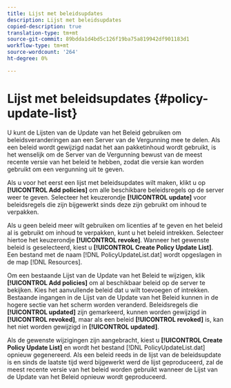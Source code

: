 ```yaml
---
title: Lijst met beleidsupdates
description: Lijst met beleidsupdates
copied-description: true
translation-type: tm+mt
source-git-commit: 89bdda1d4bd5c126f19ba75a819942df901183d1
workflow-type: tm+mt
source-wordcount: '264'
ht-degree: 0%

---
```



# Lijst met beleidsupdates {#policy-update-list}

U kunt de Lijsten van de Update van het Beleid gebruiken om beleidsveranderingen aan een Server van de Vergunning mee te delen. Als een beleid wordt gewijzigd nadat het aan pakketinhoud wordt gebruikt, is het wenselijk om de Server van de Vergunning bewust van de meest recente versie van het beleid te hebben, zodat die versie kan worden gebruikt om een vergunning uit te geven.

Als u voor het eerst een lijst met beleidsupdates wilt maken, klikt u op **[!UICONTROL Add policies]** om alle beschikbare beleidsregels op de server weer te geven. Selecteer het keuzerondje **[!UICONTROL update]** voor beleidsregels die zijn bijgewerkt sinds deze zijn gebruikt om inhoud te verpakken.

Als u geen beleid meer wilt gebruiken om licenties af te geven en het beleid al is gebruikt om inhoud te verpakken, kunt u het beleid intrekken. Selecteer hiertoe het keuzerondje **[!UICONTROL revoke]**. Wanneer het gewenste beleid is geselecteerd, kiest u **[!UICONTROL Create Policy Update List]**. Een bestand met de naam [!DNL PolicyUpdateList.dat] wordt opgeslagen in de map [!DNL Resources].

Om een bestaande Lijst van de Update van het Beleid te wijzigen, klik **[!UICONTROL Add policies]** om al beschikbaar beleid op de server te bekijken. Kies het aanvullende beleid dat u wilt toevoegen of intrekken. Bestaande ingangen in de Lijst van de Update van het Beleid kunnen in de hogere sectie van het scherm worden veranderd. Beleidsregels die **[!UICONTROL updated]** zijn gemarkeerd, kunnen worden gewijzigd in **[!UICONTROL revoked]**, maar als een beleid **[!UICONTROL revoked]** is, kan het niet worden gewijzigd in **[!UICONTROL updated]**.

Als de gewenste wijzigingen zijn aangebracht, kiest u **[!UICONTROL Create Policy Update List]** en wordt het bestand [!DNL PolicyUpdateList.dat] opnieuw gegenereerd. Als een beleid reeds in de lijst van de beleidsupdate is en sinds de laatste tijd werd bijgewerkt werd de lijst geproduceerd, zal de meest recente versie van het beleid worden gebruikt wanneer de Lijst van de Update van het Beleid opnieuw wordt geproduceerd.
